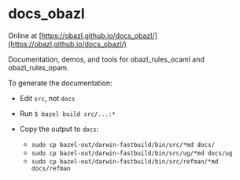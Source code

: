 # docs_obazl

Online at [https://obazl.github.io/docs_obazl/](https://obazl.github.io/docs_obazl/)

Documentation, demos, and tools for obazl_rules_ocaml and obazl_rules_opam.

To generate the documentation:

* Edit `src`, not `docs`

* Run `$ bazel build src/...:*`

* Copy the output to `docs`:

  * `sudo cp bazel-out/darwin-fastbuild/bin/src/*md docs/`
  * `sudo cp bazel-out/darwin-fastbuild/bin/src/ug/*md docs/ug`
  * `sudo cp bazel-out/darwin-fastbuild/bin/src/refman/*md docs/refman`
